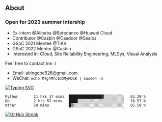 ## About
### Open for 2023 summer intership
- Ex-intern @Alibaba @Bytedance @Huawei Cloud
- Contributor @Casbin @Casdoor @Sealos
- GSoC 2021 Mentee @TiKV
- GSoC 2022 Mentor @Casbin
- Interested in: Cloud, Site Reliability Engineering, MLSys, Visual Analysis

Feel free to contact me :)
- Email: abingcbc626@gmail.com
- WeChat: `echo MTg4MTc1ODMyMDcK | base64 -d`

[![Typing SVG](https://readme-typing-svg.herokuapp.com?duration=4000&lines=Don't+neglect+your+dreams;Don't+work+too+long;Speak+up+for+ideas;Make+friends;Be+happy)](https://git.io/typing-svg)

<!--START_SECTION:waka-->

```text
Python       11 hrs 17 mins  ███████████████▓░░░░░░░░░   63.29 %
Go           2 hrs 57 mins   ████░░░░░░░░░░░░░░░░░░░░░   16.57 %
Other        58 mins         █▒░░░░░░░░░░░░░░░░░░░░░░░   05.50 %
```

<!--END_SECTION:waka-->

[![GitHub Streak](http://github-readme-streak-stats.herokuapp.com?user=abingcbc&date_format=j%20M%5B%20Y%5D)](https://git.io/streak-stats)



<!--
**Abingcbc/Abingcbc** is a ✨ _special_ ✨ repository because its `README.md` (this file) appears on your GitHub profile.

Here are some ideas to get you started:

- 🔭 I’m currently working on ...
- 🌱 I’m currently learning ...
- 👯 I’m looking to collaborate on ...
- 🤔 I’m looking for help with ...
- 💬 Ask me about ...
- 📫 How to reach me: ...
- 😄 Pronouns: ...
- ⚡ Fun fact: ...

![Top Langs](https://github-readme-stats.vercel.app/api/top-langs/?username=abingcbc&count_private=true)
![Abing's github stats](https://github-readme-stats.vercel.app/api?username=abingcbc&count_private=true&show_icons=true&theme=dark)

-->

